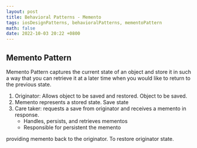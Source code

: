 ```yaml
---
layout: post
title: Behavioral Patterns - Memento
tags: iosDesignPatterns, behavioralPatterns, mementoPattern
math: false
date: 2022-10-03 20:22 +0800
---
```


## Memento Pattern

Memento Pattern captures the current state of an object and store it in such a way that you can retrieve it at a later time when you would like to return to the previous state.

1. Originator: Allows object to be saved and restored. Object to be saved.
2. Memento represents a stored state. Save state
3. Care taker: requests a save from originator and receives a memento in response.
   - Handles, persists, and retrieves mementos
   - Responsible for persistent the memento

providing memento back to the originator. To restore originator state.

